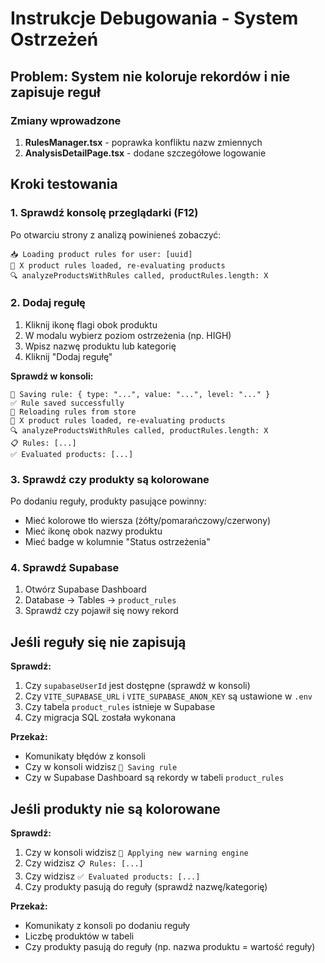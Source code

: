 # Instrukcje Debugowania - System Ostrzeżeń

## Problem: System nie koloruje rekordów i nie zapisuje reguł

### Zmiany wprowadzone

1. **RulesManager.tsx** - poprawka konfliktu nazw zmiennych
2. **AnalysisDetailPage.tsx** - dodane szczegółowe logowanie

## Kroki testowania

### 1. Sprawdź konsolę przeglądarki (F12)

Po otwarciu strony z analizą powinieneś zobaczyć:

```
📥 Loading product rules for user: [uuid]
🎯 X product rules loaded, re-evaluating products
🔍 analyzeProductsWithRules called, productRules.length: X
```

### 2. Dodaj regułę

1. Kliknij ikonę flagi obok produktu
2. W modalu wybierz poziom ostrzeżenia (np. HIGH)
3. Wpisz nazwę produktu lub kategorię
4. Kliknij "Dodaj regułę"

**Sprawdź w konsoli:**
```
💾 Saving rule: { type: "...", value: "...", level: "..." }
✅ Rule saved successfully
🔄 Reloading rules from store
🎯 X product rules loaded, re-evaluating products
🔍 analyzeProductsWithRules called, productRules.length: X
📋 Rules: [...]
✅ Evaluated products: [...]
```

### 3. Sprawdź czy produkty są kolorowane

Po dodaniu reguły, produkty pasujące powinny:
- Mieć kolorowe tło wiersza (żółty/pomarańczowy/czerwony)
- Mieć ikonę obok nazwy produktu
- Mieć badge w kolumnie "Status ostrzeżenia"

### 4. Sprawdź Supabase

1. Otwórz Supabase Dashboard
2. Database → Tables → `product_rules`
3. Sprawdź czy pojawił się nowy rekord

## Jeśli reguły się nie zapisują

**Sprawdź:**
1. Czy `supabaseUserId` jest dostępne (sprawdź w konsoli)
2. Czy `VITE_SUPABASE_URL` i `VITE_SUPABASE_ANON_KEY` są ustawione w `.env`
3. Czy tabela `product_rules` istnieje w Supabase
4. Czy migracja SQL została wykonana

**Przekaż:**
- Komunikaty błędów z konsoli
- Czy w konsoli widzisz `💾 Saving rule`
- Czy w Supabase Dashboard są rekordy w tabeli `product_rules`

## Jeśli produkty nie są kolorowane

**Sprawdź:**
1. Czy w konsoli widzisz `🎯 Applying new warning engine`
2. Czy widzisz `📋 Rules: [...]`
3. Czy widzisz `✅ Evaluated products: [...]`
4. Czy produkty pasują do reguły (sprawdź nazwę/kategorię)

**Przekaż:**
- Komunikaty z konsoli po dodaniu reguły
- Liczbę produktów w tabeli
- Czy produkty pasują do reguły (np. nazwa produktu = wartość reguły)

